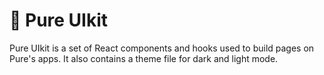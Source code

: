 # 🥞 Pure UIkit


Pure UIkit is a set of React components and hooks used to build pages on Pure's apps. It also contains a theme file for dark and light mode.
